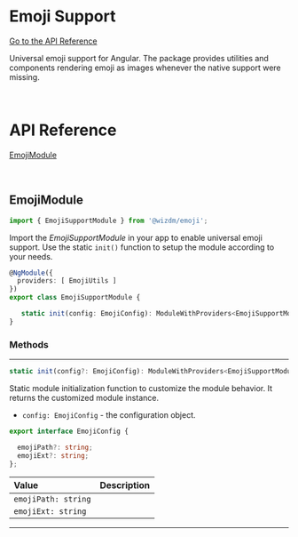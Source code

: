 <!-- toc: reference.json -->

# Emoji Support

[Go to the API Reference](docs/emoji#api-reference)

Universal emoji support for Angular. The package provides utilities and components rendering emoji as images whenever the native support were missing.

&nbsp;

# API Reference
[EmojiModule](docs/emoji#emojimodule)

&nbsp;   

## EmojiModule 

```typescript
import { EmojiSupportModule } from '@wizdm/emoji';
```

Import the *EmojiSupportModule* in your app to enable universal emoji support. Use the static `init()` function to setup the module according to your needs.  
```typescript
@NgModule({
  providers: [ EmojiUtils ]
})
export class EmojiSupportModule { 

   static init(config: EmojiConfig): ModuleWithProviders<EmojiSupportModule>;
}
```

### Methods

---

```typescript
static init(config?: EmojiConfig): ModuleWithProviders<EmojiSupportModule>
```
Static module initialization function to customize the module behavior. It returns the customized module instance. 
* `config: EmojiConfig` - the configuration object.
```typescript
export interface EmojiConfig {

  emojiPath?: string;  
  emojiExt?: string;
};
```
|**Value**|**Description**|
|:--|:--|
|`emojiPath: string`||
|`emojiExt: string`||

---

&nbsp;  
